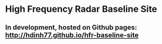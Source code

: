 # High Frequency Radar Baseline Site

## In development, hosted on Github pages: http://hdinh77.github.io/hfr-baseline-site

